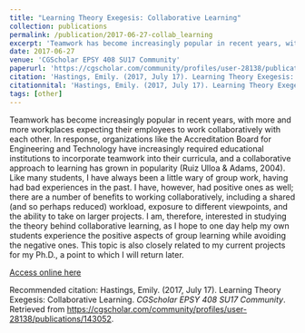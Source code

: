 ```yaml
---
title: "Learning Theory Exegesis: Collaborative Learning"
collection: publications
permalink: /publication/2017-06-27-collab_learning
excerpt: 'Teamwork has become increasingly popular in recent years, with more and more workplaces expecting their employees to work collaboratively with each other. In response, organizations like the Accreditation Board for Engineering and Technology have increasingly required educational institutions to incorporate teamwork into their curricula, and a collaborative approach to learning has grown in popularity (Ruiz Ulloa &amp; Adams, 2004).  Like many students, I have always been a little wary of group work, having had bad experiences in the past. I have, however, had positive ones as well; there are a number of benefits to working collaboratively, including a shared (and so perhaps reduced) workload, exposure to different viewpoints, and the ability to take on larger projects. I am, therefore, interested in studying the theory behind collaborative learning, as I hope to one day help my own students experience the positive aspects of group learning while avoiding the negative ones. This topic is also closely related to my current projects for my Ph.D., a point to which I will return later.'
date: 2017-06-27
venue: 'CGScholar EPSY 408 SU17 Community'
paperurl: 'https://cgscholar.com/community/profiles/user-28138/publications/143052'
citation: 'Hastings, Emily. (2017, July 17). Learning Theory Exegesis: Collaborative Learning. *CGScholar EPSY 408 SU17 Community*. Retrieved from https://cgscholar.com/community/profiles/user-28138/publications/143052.'
citationnital: 'Hastings, Emily. (2017, July 17). Learning Theory Exegesis: Collaborative Learning. CGScholar EPSY 408 SU17 Community. Retrieved from https://cgscholar.com/community/profiles/user-28138/publications/143052.'
tags: [other]
---
```


Teamwork has become increasingly popular in recent years, with more and more workplaces expecting their employees to work collaboratively with each other. In response, organizations like the Accreditation Board for Engineering and Technology have increasingly required educational institutions to incorporate teamwork into their curricula, and a collaborative approach to learning has grown in popularity (Ruiz Ulloa &amp; Adams, 2004).  Like many students, I have always been a little wary of group work, having had bad experiences in the past. I have, however, had positive ones as well; there are a number of benefits to working collaboratively, including a shared (and so perhaps reduced) workload, exposure to different viewpoints, and the ability to take on larger projects. I am, therefore, interested in studying the theory behind collaborative learning, as I hope to one day help my own students experience the positive aspects of group learning while avoiding the negative ones. This topic is also closely related to my current projects for my Ph.D., a point to which I will return later.

[Access online here](https://cgscholar.com/community/profiles/user-28138/publications/143052)

Recommended citation: Hastings, Emily. (2017, July 17). Learning Theory Exegesis: Collaborative Learning. *CGScholar EPSY 408 SU17 Community*. Retrieved from https://cgscholar.com/community/profiles/user-28138/publications/143052.